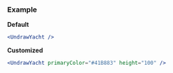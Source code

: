 ### Example

**Default**
```jsx
<UndrawYacht />
```

**Customized**
```jsx
<UndrawYacht primaryColor="#41B883" height="100" />
```
